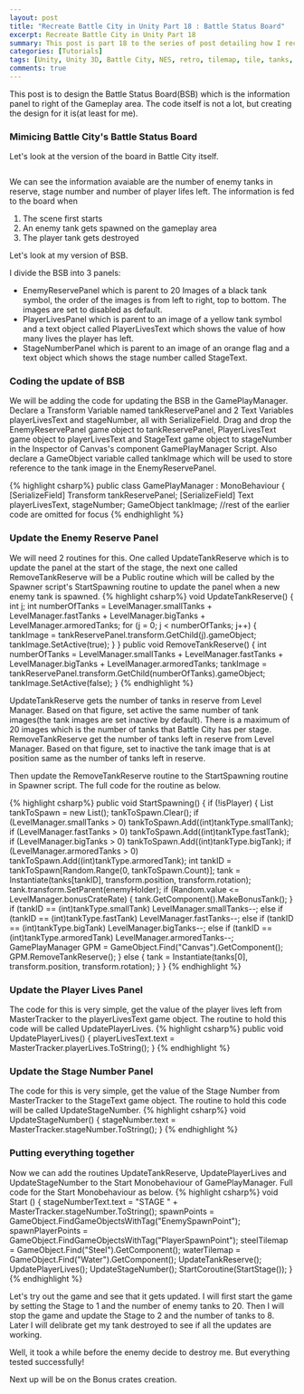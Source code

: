```yaml
---
layout: post
title: "Recreate Battle City in Unity Part 18 : Battle Status Board"
excerpt: Recreate Battle City in Unity Part 18
summary: This post is part 18 to the series of post detailing how I recreate Battle City in Unity
categories: [Tutorials]
tags: [Unity, Unity 3D, Battle City, NES, retro, tilemap, tile, tanks, gaming, classic]
comments: true
---
```


This post is to design the Battle Status Board(BSB) which is the information panel to right of the Gameplay area. The code itself is not a lot, but creating the design for it is(at least for me). 

### Mimicing Battle City's Battle Status Board
Let's look at the version of the board in Battle City itself.

<img src="{{ site.baseurl }}/images/BattleCity_BSB_1.png" alt="">

We can see the information avaiable are the number of enemy tanks in reserve, stage number and number of player lifes left. The information is fed to the board when 
1. The scene first starts 
2. An enemy tank gets spawned on the gameplay area
3. The player tank gets destroyed

Let's look at my version of BSB.
<img src="{{ site.baseurl }}/images/BattleCity_BSB_2.png" alt="">

I divide the BSB into 3 panels:
* <keyword>EnemyReservePanel</keyword> which is parent to 20 Images of a black tank symbol, the order of the images is from left to right, top to bottom. The images are set to disabled as default.
* <keyword>PlayerLivesPanel</keyword> which is parent to an image of a yellow tank symbol and a text object called <keyword>PlayerLivesText</keyword> which shows the value of how many lives the player has left.
* <keyword>StageNumberPanel</keyword> which is parent to an image of an orange flag and a text object which shows the stage number called <keyword>StageText</keyword>.

### Coding the update of BSB
We will be adding the code for updating the BSB in the <keyword>GamePlayManager</keyword>. Declare a <keyword>Transform</keyword> Variable named <keyword>tankReservePanel</keyword> and 2 <keyword>Text</keyword> Variables <keyword>playerLivesText</keyword> and <keyword>stageNumber</keyword>, all with <keyword>SerializeField</keyword>. Drag and drop the EnemyReservePanel game object to tankReservePanel, PlayerLivesText game object to playerLivesText and StageText game object to stageNumber in the Inspector of Canvas's component GamePlayManager Script. Also declare a <keyword>GameObject</keyword> variable called <keyword>tankImage</keyword> which will be used to store reference to the tank image in the EnemyReservePanel.

{% highlight csharp%}
public class GamePlayManager : MonoBehaviour {
    [SerializeField]
    Transform tankReservePanel;
    [SerializeField]
    Text playerLivesText, stageNumber;
    GameObject tankImage;
   //rest of the earlier code are omitted for focus
{% endhighlight %}
<img src="{{ site.baseurl }}/images/BattleCity_BSB_3.png" alt="">

### Update the Enemy Reserve Panel

We will need 2 routines for this. One called <keyword>UpdateTankReserve</keyword> which is to update the panel at the start of the stage, the next one called <keyword>RemoveTankReserve</keyword> will be a Public routine which will be called by the Spawner script's StartSpawning routine to update the panel when a new enemy tank is spawned.
{% highlight csharp%}
void UpdateTankReserve()
{
    int j;
    int numberOfTanks = LevelManager.smallTanks + LevelManager.fastTanks + LevelManager.bigTanks + LevelManager.armoredTanks;
    for (j = 0; j < numberOfTanks; j++)
    {
        tankImage = tankReservePanel.transform.GetChild(j).gameObject;
        tankImage.SetActive(true);
    }
}
public void RemoveTankReserve()
{
    int numberOfTanks = LevelManager.smallTanks + LevelManager.fastTanks + LevelManager.bigTanks + LevelManager.armoredTanks;
    tankImage = tankReservePanel.transform.GetChild(numberOfTanks).gameObject;
    tankImage.SetActive(false);
}
{% endhighlight %}

<div class="info">UpdateTankReserve gets the number of tanks in reserve from Level Manager. Based on that figure, set active the same number of tank images(the tank images are set inactive by default). There is a maximum of 20 images which is the number of tanks that Battle City has per stage. RemoveTankReserve get the number of tanks left in reserve from Level Manager. Based on that figure, set to inactive the tank image that is at position same as the number of tanks left in reserve.</div>

Then update the RemoveTankReserve routine to the StartSpawning routine in Spawner script. The full code for the routine as below.

{% highlight csharp%}
public void StartSpawning()
{
    if (!isPlayer)
    {
        List<int> tankToSpawn = new List<int>();
        tankToSpawn.Clear();
        if (LevelManager.smallTanks > 0) tankToSpawn.Add((int)tankType.smallTank);
        if (LevelManager.fastTanks > 0) tankToSpawn.Add((int)tankType.fastTank);
        if (LevelManager.bigTanks > 0) tankToSpawn.Add((int)tankType.bigTank);
        if (LevelManager.armoredTanks > 0) tankToSpawn.Add((int)tankType.armoredTank);
        int tankID = tankToSpawn[Random.Range(0, tankToSpawn.Count)];
        tank = Instantiate(tanks[tankID], transform.position, transform.rotation);
        tank.transform.SetParent(enemyHolder);
        if (Random.value <= LevelManager.bonusCrateRate)
        {
            tank.GetComponent<BonusTank>().MakeBonusTank();
        }
        if (tankID == (int)tankType.smallTank) LevelManager.smallTanks--;
        else if (tankID == (int)tankType.fastTank) LevelManager.fastTanks--;
        else if (tankID == (int)tankType.bigTank) LevelManager.bigTanks--;
        else if (tankID == (int)tankType.armoredTank) LevelManager.armoredTanks--;
        GamePlayManager GPM = GameObject.Find("Canvas").GetComponent<GamePlayManager>();
        GPM.RemoveTankReserve();
    }
    else
    {
        tank = Instantiate(tanks[0], transform.position, transform.rotation);
    }
}
{% endhighlight %}

### Update the Player Lives Panel

The code for this is very simple, get the value of the player lives left from MasterTracker to the playerLivesText game object. The routine to hold this code will be called <keyword>UpdatePlayerLives</keyword>.
{% highlight csharp%}
public void UpdatePlayerLives()
{
    playerLivesText.text = MasterTracker.playerLives.ToString();
}
{% endhighlight %}

### Update the Stage Number Panel
The code for this is very simple, get the value of the Stage Number from MasterTracker to the StageText game object. The routine to hold this code will be called <keyword>UpdateStageNumber</keyword>.
{% highlight csharp%}
void UpdateStageNumber()
{
    stageNumber.text = MasterTracker.stageNumber.ToString();
}
{% endhighlight %}

### Putting everything together

Now we can add the routines <keyword>UpdateTankReserve, UpdatePlayerLives and UpdateStageNumber</keyword> to the <keyword>Start</keyword> Monobehaviour of <keyword>GamePlayManager</keyword>. Full code for the Start Monobehaviour as below.
{% highlight csharp%}
void Start () {
    stageNumberText.text = "STAGE " + MasterTracker.stageNumber.ToString();
    spawnPoints = GameObject.FindGameObjectsWithTag("EnemySpawnPoint");
    spawnPlayerPoints = GameObject.FindGameObjectsWithTag("PlayerSpawnPoint");
    steelTilemap = GameObject.Find("Steel").GetComponent<Tilemap>();
    waterTilemap = GameObject.Find("Water").GetComponent<Tilemap>();
    UpdateTankReserve();
    UpdatePlayerLives();
    UpdateStageNumber();
    StartCoroutine(StartStage());
}
{% endhighlight %}

Let's try out the game and see that it gets updated. I will first start the game by setting the Stage to 1 and the number of enemy tanks to 20. Then I will stop the game and update the Stage to 2 and the number of tanks to 8. Later I will delibrate get my tank destroyed to see if all the updates are working.
<img src="{{ site.baseurl }}/images/BattleCity_BSB_4.gif" alt="">

Well, it took a while before the enemy decide to destroy me. But everything tested successfully! 

Next up will be on the Bonus crates creation.